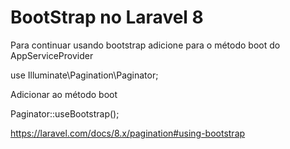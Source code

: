 # BootStrap no Laravel 8

Para continuar usando bootstrap adicione para o método boot do AppServiceProvider

use Illuminate\Pagination\Paginator;

Adicionar ao método boot

Paginator::useBootstrap();

https://laravel.com/docs/8.x/pagination#using-bootstrap


